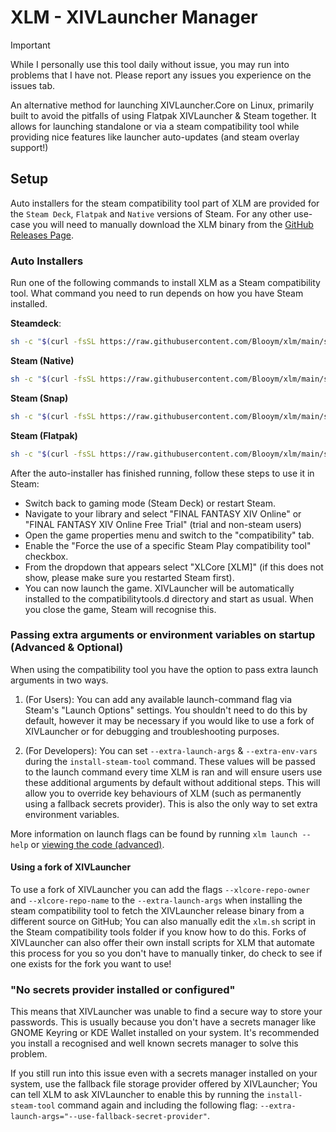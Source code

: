 # XLM - XIVLauncher Manager

> [!IMPORTANT]  
> While I personally use this tool daily without issue, you may run into problems that I have not. Please report any issues you experience on the issues tab.

An alternative method for launching XIVLauncher.Core on Linux, primarily built to avoid the pitfalls of using Flatpak XIVLauncher & Steam together. It allows for launching standalone or via a steam compatibility tool while providing nice features like launcher auto-updates (and steam overlay support!)

## Setup

Auto installers for the steam compatibility tool part of XLM are provided for the `Steam Deck`, `Flatpak` and `Native` versions of Steam. For any other use-case you will need to manually download the XLM binary from the [GitHub Releases Page](https://github.com/Blooym/xlm/releases/latest).

### Auto Installers

Run one of the following commands to install XLM as a Steam compatibility tool. What command you need to run depends on how you have Steam installed.

**Steamdeck**:

```sh
sh -c "$(curl -fsSL https://raw.githubusercontent.com/Blooym/xlm/main/setup/install-steamdeck.sh)"
```

**Steam (Native)**
```sh
sh -c "$(curl -fsSL https://raw.githubusercontent.com/Blooym/xlm/main/setup/install-native.sh)"
```

**Steam (Snap)**
```sh
sh -c "$(curl -fsSL https://raw.githubusercontent.com/Blooym/xlm/main/setup/install-snap.sh)"
```

**Steam (Flatpak)**
```sh
sh -c "$(curl -fsSL https://raw.githubusercontent.com/Blooym/xlm/main/setup/install-flatpak.sh)"
```

After the auto-installer has finished running, follow these steps to use it in Steam:
- Switch back to gaming mode (Steam Deck) or restart Steam.
- Navigate to your library and select "FINAL FANTASY XIV Online" or "FINAL FANTASY XIV Online Free Trial" (trial and non-steam users) 
- Open the game properties menu and switch to the "compatibility" tab.
- Enable the "Force the use of a specific Steam Play compatibility tool" checkbox.
- From the dropdown that appears select "XLCore [XLM]" (if this does not show, please make sure you restarted Steam first).
- You can now launch the game. XIVLauncher will be automatically installed to the compatibilitytools.d directory and start as usual. When you close the game, Steam will recognise this.

### Passing extra arguments or environment variables on startup (Advanced & Optional)

When using the compatibility tool you have the option to pass extra launch arguments in two ways.

1. (For Users): You can add any available launch-command flag via Steam's "Launch Options" settings. You shouldn't need to do this by default, however it may be necessary if you would like to use a fork of XIVLauncher or for debugging and troubleshooting purposes.

2. (For Developers): You can set `--extra-launch-args` & `--extra-env-vars` during the `install-steam-tool` command. These values will be passed to the launch command every time XLM is ran and will ensure users use these additional arguments by default without additional steps. This will allow you to override key behaviours of XLM (such as permanently using a fallback secrets provider). This is also the only way to set extra environment variables.

More information on launch flags can be found by running `xlm launch --help` or [viewing the code (advanced)](https://github.com/Blooym/xlm/blob/01150849865eb436bbb9477be17c40752488f463/src/commands/launch.rs#L29).

#### Using a fork of XIVLauncher

To use a fork of XIVLauncher you can add the flags `--xlcore-repo-owner` and `--xlcore-repo-name` to the `--extra-launch-args` when installing the steam compatibility tool to fetch the XIVLauncher release binary from a different source on GitHub; You can also manually edit the `xlm.sh` script in the Steam compatibility tools folder if you know how to do this. Forks of XIVLauncher can also offer their own install scripts for XLM that automate this process for you so you don't have to manually tinker, do check to see if one exists for the fork you want to use!

### "No secrets provider installed or configured"

This means that XIVLauncher was unable to find a secure way to store your passwords. This is usually because you don't have a secrets manager like GNOME Keyring or KDE Wallet installed on your system. It's recommended you install a recognised and well known secrets manager to solve this problem.

If you still run into this issue even with a secrets manager installed on your system, use the fallback file storage provider offered by XIVLauncher; You can tell XLM to ask XIVLauncher to enable this by running the `install-steam-tool` command again and including the following flag: `--extra-launch-args="--use-fallback-secret-provider"`.
